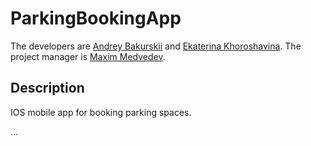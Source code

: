 # ParkingBookingApp
The developers are [Andrey Bakurskii](https://github.com/AndreyBakurskii) and [Ekaterina Khoroshavina](https://github.com/KatrinLion14). The project manager is [Maxim Medvedev](https://github.com/craftedbymax).

## Description
IOS mobile app for booking parking spaces. 

...
